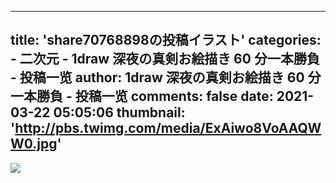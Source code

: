 
---
title: 'share70768898の投稿イラスト'
categories: 
    - 二次元
    - 1draw 深夜の真剣お絵描き 60 分一本勝負 - 投稿一览
author: 1draw 深夜の真剣お絵描き 60 分一本勝負 - 投稿一览
comments: false
date: 2021-03-22 05:05:06
thumbnail: 'http://pbs.twimg.com/media/ExAiwo8VoAAQWW0.jpg'
---

<div>   
<img src="http://pbs.twimg.com/media/ExAiwo8VoAAQWW0.jpg" referrerpolicy="no-referrer">  
</div>
            